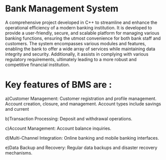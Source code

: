 # Bank Management System 
A comprehensive project developed in C++ to streamline and enhance the operational efficiency of a modern banking institution.
It is developed to provide a user-friendly, secure, and scalable platform for managing various banking functions, ensuring the utmost convenience for both bank staff and customers. 
The system encompasses various modules and features, enabling the bank to offer a wide array of services while maintaining data integrity and security.
Additionally, it assists in complying with various regulatory requirements, ultimately leading to a more robust and competitive financial institution.

# Key features of BMS are :
a)Customer Management:
                      Customer registration and profile management.
                      Account creation, closure, and management.
                      Account types include savings and current

b)Transaction Processing:
                      Deposit and withdrawal operations.

c)Account Management:
                      Account balance inquiries.

d)Multi-Channel Integration:
                      Online banking and mobile banking interfaces.

e)Data Backup and Recovery:
                      Regular data backups and disaster recovery mechanisms.
